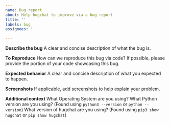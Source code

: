 ```yaml
---
name: Bug report
about: Help hugchat to improve via a bug report
title: ''
labels: bug
assignees: ''

---
```


**Describe the bug**
A clear and concise description of what the bug is.

**To Reproduce**
How can we reproduce this bug via code? If possible, please provide the portion of your code showcasing this bug.

**Expected behavior**
A clear and concise description of what you expected to happen.

**Screenshots**
If applicable, add screenshots to help explain your problem.

**Additional context**
What Operating System are you using?
What Python version are you using? (Found using `python3 --version` or `python --version`)
What version of hugchat are you using? (Found using `pip3 show hugchat` or `pip show hugchat`)
